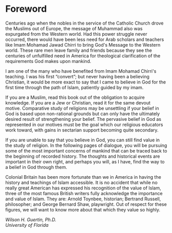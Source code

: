Foreword
========

Centuries ago when the nobles in the service of the Catholic Church
drove the Muslims out of Europe, the message of Muhammad also was
expurgated from the Western world. Had this power struggle never
occurred, there would have been less need for Arab scholars and teachers
like Imam Mohamad Jawad Chirri to bring God's Message to the Western
world. These rare men leave family and friends because they see the
centuries of unfulfilled need in America for theological clarification
of the requirements God makes upon mankind.

I am one of the many who have benefited from Imam Mohamad Chirri's
teaching. I was his first “convert”; but never having been a believing
Christian, it would be more exact to say that I came to believe in God
for the first time through the path of Islam, patiently guided by my
imam.

If you are a Muslim, read this book out of the obligation to acquire
knowledge. If you are a Jew or Christian, read it for the same devout
motive. Comparative study of religions may be unsettling if your belief
in God is based upon non-rational grounds but can only have the
ultimately desired result of strengthening your belief. The pervasive
belief in God as represented in our motives must be the goal which our
religious educators work toward, with gains in sectarian support
becoming quite secondary.

If you are unable to say that you believe in God, you can still find
value in the study of religion. In the following pages of dialogue, you
will be pursuing some of the most important concerns of mankind that can
be traced back to the beginning of recorded history. The thoughts and
historical events are important in their own right, and perhaps you
will, as I have, find the way to a belief in God through them.

Colonial Britain has been more fortunate than we in America in having
the history and teachings of Islam accessible. It is no accident that
while no really great American has expressed his recognition of the
value of Islam, three of the most famous British writers fully
acknowledge the importance and value of Islam. They are: Arnold Toynbee,
historian; Bertrand Russell, philosopher; and George Bernard Shaw,
playwright. Out of respect for these figures, we will want to know more
about that which they value so highly.

*Wilson H. Guertin, Ph.D.*  
*University of Florida*


